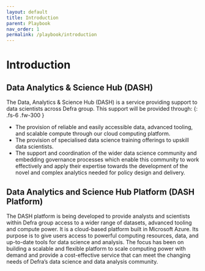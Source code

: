 ```yaml
---
layout: default
title: Introduction
parent: Playbook
nav_order: 1
permalink: /playbook/introduction
---
```


# Introduction

## Data Analytics & Science Hub (DASH)

The Data, Analytics & Science Hub (DASH) is a service providing support to data scientists across Defra group. This support will be provided through:
{: .fs-6 .fw-300 }

- The provision of reliable and easily accessible data, advanced tooling, and scalable compute through our cloud computing platform.
- The provision of specialised data science training offerings to upskill data scientists.
- The support and coordination of the wider data science community and embedding governance processes which enable this community to work effectively and apply their expertise towards the development of the novel and complex analytics needed for policy design and delivery.

## Data Analytics and Science Hub Platform (DASH Platform)

The DASH platform is being developed to provide analysts and scientists within Defra group access to a wider range of datasets, advanced tooling and compute power. It is a cloud-based platform built in Microsoft Azure. Its purpose is to give users access to powerful computing resources, data, and up-to-date tools for data science and analysis. The focus has been on building a scalable and flexible platform to scale computing power with demand and provide a cost-effective service that can meet the changing needs of Defra’s data science and data analysis community.